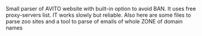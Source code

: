 Small parser of AVITO website with built-in option to avoid BAN. It uses free proxy-servers list. IT works slowly but reliable.
Also here are some files to parse zoo sites and a tool to parse of emails of whole ZONE of domain names
